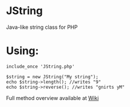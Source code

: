 # JString
Java-like string class for PHP

# Using:

    include_once 'JString.php'
    
    $string = new JString("My string");
    echo $string->length(); //writes "9"
    echo $string->reverse(); //writes "gnirts yM"

Full method overview available at [Wiki](https://github.com/r0ck3r/JString/wiki)
